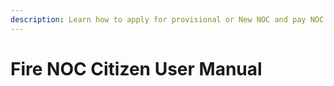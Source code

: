 ```yaml
---
description: Learn how to apply for provisional or New NOC and pay NOC fees
---
```


# Fire NOC Citizen User Manual

